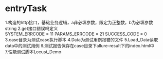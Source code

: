 # entryTask
1.构造的http接口，基础业务逻辑，a非必填参数，限定为正整数，b为必填参数string
2.get接口错误吗定义    
    SYSTEM_ERRCODE = 11
    PARAMS_ERRCODE = 21
    SUCCESS_CODE = 0
3.case目录为测试case执行脚本
4.Data为测试用例报错的文件
5.Load_Data读取data中的测试用例
6.测试报告保存在case目录下allure-result下的index.html中
7.性能测试脚本Locust_Demo
